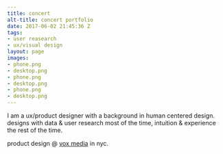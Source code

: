 ```yaml
---
title: concert
alt-title: concert portfolio
date: 2017-06-02 21:45:36 Z
tags:
- user reasearch
- ux/visual design
layout: page
images:
- phone.png
- desktop.png
- phone.png
- desktop.png
- phone.png
- desktop.png
---
```


I am a ux/product designer with a background in human centered design. designs with data & user research most of the time, intuition & experience the rest of the time.

product design @ [vox media](http://www.voxmedia.com/) in nyc.